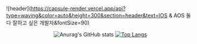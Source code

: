 <!-- 

<!--
**choieuihyun/choieuihyun** is a ✨ _special_ ✨ repository because its `README.md` (this file) appears on your GitHub profile.

Here are some ideas to get you started:

- 🔭 I’m currently working on ...
- 🌱 I’m currently learning ...
- 👯 I’m looking to collaborate on ...
- 🤔 I’m looking for help with ...
- 💬 Ask me about ...
- 📫 How to reach me: ...
- 😄 Pronouns: ...
- ⚡ Fun fact: ...
-->

            
![header](https://capsule-render.vercel.app/api?type=waving&color=auto&height=300&section=header&text=IOS & AOS 둘다 잘하고 싶은 개발자&fontSize=90)
            


<div align="center">
  
![Anurag's GitHub stats](https://github-readme-stats.vercel.app/api?username=choieuihyun&show_icons=true&theme=radical)
  [![Top Langs](https://github-readme-stats.vercel.app/api/top-langs/?username=choieuihyun&layout=compact)](https://github.com/anuraghazra/github-readme-stats)
  
</div>




